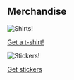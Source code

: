 ## Merchandise

![Shirts!](https://cdn.shopify.com/s/files/1/0101/8752/products/IMG_7672_medium.jpg)

[Get a t-shirt!](https://shop.planetargon.com/products/ohmyzsh-t-shirts)

![Stickers!](https://cdn.shopify.com/s/files/1/0101/8752/products/2013-09-25_11.35.14_medium.jpg)

[Get stickers](https://shop.planetargon.com/collections/everything/products/ohmyzsh-stickers-set-of-3-stickers)
